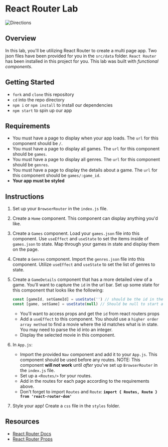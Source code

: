 # React Router Lab

![Directions](https://cdn.pixabay.com/photo/2017/07/27/04/15/directions-2543956_640.png)

## Overview

In this lab, you'll be utilizing React Router to create a multi page app. Two json files have been provided for you in the `src/data` folder. `React Router` has been installed in this project for you.  This lab was built with *functional components*.

## Getting Started

- `fork` and `clone` this repository
- `cd` into the repo directory
- `npm i` or `npm install` to install our dependencies
- `npm start` to spin up our app

## Requirements

- You must have a page to display when your app loads. The `url` for this component should be `/`.
- You must have a page to display all games. The `url` for this component should be `games`.
- You must have a page to display all genres. The `url` for this component should be `genres`.
- You must have a page to display the details about a game. The `url` for this component should be `games/:game_id`.
- **Your app must be styled**

## Instructions

1. Set up your `BrowserRouter` in the `index.js` file.
2. Create a `Home` component. This component can display anything you'd like.
3. Create a `Games` component. Load your `games.json` file into this component. Use `useEffect` and `useState` to set the items inside of `games.json` to state.
   Map through your games in state and display them on the page.
4. Create a `Genres` component. Import the `genres.json` file into this component. Utilize `useEffect` and `useState` to set the list of genres to state.
5. Create a `GameDetails` component that has a more detailed view of a game. You'll want to capture the `id` in the url bar. Set up some state for this component that looks like the following:

   ```js
   const [gameId, setGameId] = useState('') // should be the id in the url bar,
   const [game, setGame] = useState(null) // Should be null to start and later becomes an object with the selected game.
   ```

   - You'll want to access props and get the `id` from react routers props
   - Add a `useEffect` to this component. You should use a `higher order array method` to find a movie where the id matches what is in state. You may need to parse the id into an integer.
   - Display the selected movie in this component.

6. In `App.js`:
   - Import the provided `Nav` component and add it to your `App.js`. This component should be used before any routes. NOTE: This component **will not work** until *after* you've set up `BrowserRouter` in the `index.js` file.
   - Set up a `<Routes/>` for your routes.
   - Add in the routes for each page according to the requirements above.
   - Don't forget to import `Routes` and `Route`: **`import { Routes, Route } from 'react-router-dom'`**
7. Style your app! Create a `css` file in the `styles` folder.

## Resources

- [React Router Docs](https://reactrouter.com/web/guides/quick-start)
- [React Router Props](https://reactrouter.com/web/api/match)

